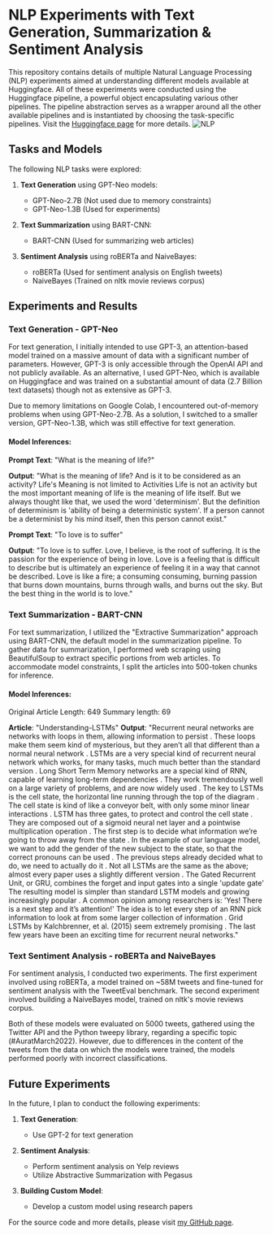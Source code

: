 # NLP Experiments with Text Generation, Summarization & Sentiment Analysis

This repository contains details of multiple Natural Language Processing (NLP) experiments aimed at understanding different models available at Huggingface. All of these experiments were conducted using the Huggingface pipeline, a powerful object encapsulating various other pipelines. The pipeline abstraction serves as a wrapper around all the other available pipelines and is instantiated by choosing the task-specific pipelines. Visit the [Huggingface page](https://huggingface.co/transformers/main_classes/pipelines.html) for more details.
![NLP](https://github.com/ozzmanmuhammad/NLP-Experiments/assets/93766242/18bd3ce0-18c9-4244-9c0e-ad0a028ec96b)


## Tasks and Models

The following NLP tasks were explored:

1. **Text Generation** using GPT-Neo models:
   - GPT-Neo-2.7B (Not used due to memory constraints)
   - GPT-Neo-1.3B (Used for experiments)

2. **Text Summarization** using BART-CNN:
   - BART-CNN (Used for summarizing web articles)

3. **Sentiment Analysis** using roBERTa and NaiveBayes:
   - roBERTa (Used for sentiment analysis on English tweets)
   - NaiveBayes (Trained on nltk movie reviews corpus)

## Experiments and Results

### Text Generation - GPT-Neo

For text generation, I initially intended to use GPT-3, an attention-based model trained on a massive amount of data with a significant number of parameters. However, GPT-3 is only accessible through the OpenAI API and not publicly available. As an alternative, I used GPT-Neo, which is available on Huggingface and was trained on a substantial amount of data (2.7 Billion text datasets) though not as extensive as GPT-3.

Due to memory limitations on Google Colab, I encountered out-of-memory problems when using GPT-Neo-2.7B. As a solution, I switched to a smaller version, GPT-Neo-1.3B, which was still effective for text generation.

#### Model Inferences:

**Prompt Text**: "What is the meaning of life?"

**Output**: "What is the meaning of life? And is it to be considered as an activity? Life's Meaning is not limited to Activities Life is not an activity but the most important meaning of life is the meaning of life itself. But we always thought like that, we used the word 'determinism'. But the definition of determinism is 'ability of being a deterministic system'. If a person cannot be a determinist by his mind itself, then this person cannot exist."

**Prompt Text**: "To love is to suffer"

**Output**: "To love is to suffer. Love, I believe, is the root of suffering. It is the passion for the experience of being in love. Love is a feeling that is difficult to describe but is ultimately an experience of feeling it in a way that cannot be described. Love is like a fire; a consuming consuming, burning passion that burns down mountains, burns through walls, and burns out the sky. But the best thing in the world is to love."

### Text Summarization - BART-CNN

For text summarization, I utilized the "Extractive Summarization" approach using BART-CNN, the default model in the summarization pipeline. To gather data for summarization, I performed web scraping using BeautifulSoup to extract specific portions from web articles. To accommodate model constraints, I split the articles into 500-token chunks for inference.

#### Model Inferences:

Original Article Length: 649
Summary length: 69

**Article**: "Understanding-LSTMs"
**Output**: "Recurrent neural networks are networks with loops in them, allowing information to persist . These loops make them seem kind of mysterious, but they aren’t all that different than a normal neural network . LSTMs are a very special kind of recurrent neural network which works, for many tasks, much much better than the standard version . Long Short Term Memory networks are a special kind of RNN, capable of learning long-term dependencies . They work tremendously well on a large variety of problems, and are now widely used . The key to LSTMs is the cell state, the horizontal line running through the top of the diagram . The cell state is kind of like a conveyor belt, with only some minor linear interactions . LSTM has three gates, to protect and control the cell state . They are composed out of a sigmoid neural net layer and a pointwise multiplication operation . The first step is to decide what information we’re going to throw away from the state . In the example of our language model, we want to add the gender of the new subject to the state, so that the correct pronouns can be used . The previous steps already decided what to do, we need to actually do it . Not all LSTMs are the same as the above; almost every paper uses a slightly different version . The Gated Recurrent Unit, or GRU, combines the forget and input gates into a single 'update gate' The resulting model is simpler than standard LSTM models and growing increasingly popular . A common opinion among researchers is: 'Yes! There is a next step and it’s attention!' The idea is to let every step of an RNN pick information to look at from some larger collection of information . Grid LSTMs by Kalchbrenner, et al. (2015) seem extremely promising . The last few years have been an exciting time for recurrent neural networks."

### Text Sentiment Analysis - roBERTa and NaiveBayes

For sentiment analysis, I conducted two experiments. The first experiment involved using roBERTa, a model trained on ~58M tweets and fine-tuned for sentiment analysis with the TweetEval benchmark. The second experiment involved building a NaiveBayes model, trained on nltk's movie reviews corpus.

Both of these models were evaluated on 5000 tweets, gathered using the Twitter API and the Python tweepy library, regarding a specific topic (#AuratMarch2022). However, due to differences in the content of the tweets from the data on which the models were trained, the models performed poorly with incorrect classifications.

## Future Experiments

In the future, I plan to conduct the following experiments:

1. **Text Generation**:
   - Use GPT-2 for text generation

2. **Sentiment Analysis**:
   - Perform sentiment analysis on Yelp reviews
   - Utilize Abstractive Summarization with Pegasus

3. **Building Custom Model**:
   - Develop a custom model using research papers

For the source code and more details, please visit [my GitHub page](https://github.com/YourUsername/NLP-Experiments).
